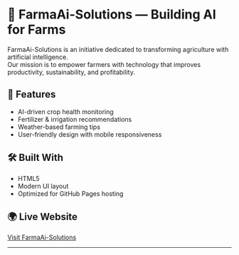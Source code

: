 # 🌾 FarmaAi-Solutions — Building AI for Farms

FarmaAi-Solutions is an initiative dedicated to transforming agriculture with artificial intelligence.  
Our mission is to empower farmers with technology that improves productivity, sustainability, and profitability.

## 🚀 Features
- AI-driven crop health monitoring
- Fertilizer & irrigation recommendations
- Weather-based farming tips
- User-friendly design with mobile responsiveness

## 🛠️ Built With
- HTML5
- Modern UI layout
- Optimized for GitHub Pages hosting

## 🌍 Live Website
[Visit FarmaAi-Solutions](https://pamd005.github.io/FarmaAI/)

---
